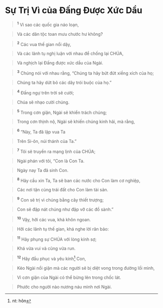 

# Sự Trị Vì của Đấng Được Xức Dầu

> <sup><b>1</b></sup> Vì sao các quốc gia náo loạn,
>


> Và các dân tộc toan mưu chước hư không?
>


> <sup><b>2</b></sup> Các vua thế gian nổi dậy,
>


> Và các lãnh tụ nghị luận với nhau để chống lại CHÚA,
>


> Và nghịch lại Đấng được xức dầu của Ngài.
>


> <sup><b>3</b></sup> Chúng nói với nhau rằng, “Chúng ta hãy bứt đứt xiềng xích của họ;
>


> Chúng ta hãy dứt bỏ các dây trói buộc của họ.”
>


> <sup><b>4</b></sup> Đấng ngự trên trời sẽ cười;
>


> Chúa sẽ nhạo cười chúng.
>


> <sup><b>5</b></sup> Trong cơn giận, Ngài sẽ khiển trách chúng;
>


> Trong cơn thịnh nộ, Ngài sẽ khiến chúng kinh hãi, mà rằng,
>


> <sup><b>6</b></sup> “Này, Ta đã lập vua Ta
>


> Trên Si-ôn, núi thánh của Ta.”
>


> <sup><b>7</b></sup> Tôi sẽ truyền ra mạng lịnh của CHÚA;
>


> Ngài phán với tôi, “Con là Con Ta.
>


> Ngày nay Ta đã sinh Con.
>


> <sup><b>8</b></sup> Hãy cầu xin Ta, Ta sẽ ban các nước cho Con làm cơ nghiệp,
>


> Các nơi tận cùng trái đất cho Con làm tài sản.
>


> <sup><b>9</b></sup> Con sẽ trị vì chúng bằng cây thiết trượng;
>


> Con sẽ đập nát chúng như đập vỡ các đồ sành.”
>


> <sup><b>10</b></sup> Vậy, hỡi các vua, khá khôn ngoan.
>


> Hỡi các lãnh tụ thế gian, khá nghe lời răn bảo:
>


> <sup><b>11</b></sup> Hãy phụng sự CHÚA với lòng kính sợ;
>


> Khá vừa vui và cũng vừa run.
>


> <sup><b>12</b></sup> Hãy đầu phục và yêu kính[^1] Con,
>


> Kẻo Ngài nổi giận mà các người sẽ bị diệt vong trong đường lối mình,
>


> Vì cơn giận của Ngài có thể bừng lên trong chốc lát.
>


> Phước cho người nào nương náu mình nơi Ngài.
>

[^1]: nt: hôn

